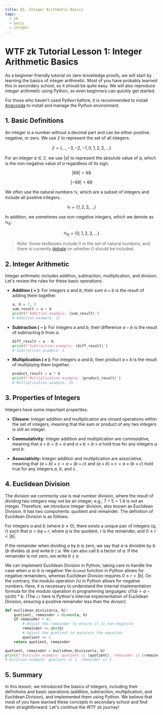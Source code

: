 ```yaml
---
title: 01. Integer Arithmetic Basics
tags:
  - zk
  - basic
  - integer
---
```


# WTF zk Tutorial Lesson 1: Integer Arithmetic Basics

As a beginner-friendly tutorial on zero-knowledge proofs, we will start by learning the basics of integer arithmetic. Most of you have probably learned this in secondary school, so it should be quite easy. We will also reproduce integer arithmetic using Python, so even beginners can quickly get started.

For those who haven't used Python before, it is recommended to install [Anaconda](https://www.anaconda.com/download) to install and manage the Python environment.

## 1. Basic Definitions

An integer is a number without a decimal part and can be either positive, negative, or zero. We use $\mathbb{Z}$ to represent the set of all integers.

$$
\mathbb{Z} = \lbrace \ldots, -3, -2, -1, 0, 1, 2, 3, \ldots \rbrace
$$

For an integer $a \in \mathbb{Z}$, we use $\lvert a \rvert$ to represent the absolute value of $a$, which is the non-negative value of $a$ regardless of its sign.

$$
\lvert 69 \rvert = 69
$$

$$
\lvert -69 \rvert = 69
$$

We often use the natural numbers $\mathbb{N}$, which are a subset of integers and include all positive integers.

$$
\mathbb{N} = \lbrace 1, 2, 3, \ldots \rbrace
$$

In addition, we sometimes use non-negative integers, which we denote as $\mathbb{N_0}$:

$$
\mathbb{N_0} = \lbrace 0, 1, 2, 3, \ldots \rbrace
$$

> Note: Some textbooks include 0 in the set of natural numbers, and there is currently [debate](https://zh.wikipedia.org/wiki/%E8%87%AA%E7%84%B6%E6%95%B0) on whether 0 should be included.

## 2. Integer Arithmetic

Integer arithmetic includes addition, subtraction, multiplication, and division. Let's review the rules for these basic operations:

- **Addition ( $+$ ):** For integers $a$ and $b$, their sum $a + b$ is the result of adding them together.

    ```python
    a, b = 7, 5
    sum_result = a + b
    print(f'Addition example: {sum_result}')
    # Addition example: 12
    ```

- **Subtraction ( $-$ ):** For integers $a$ and $b$, their difference $a - b$ is the result of subtracting $b$ from $a$.

    ```python
    diff_result = a - b
    print(f'Subtraction example: {diff_result}')
    # Subtraction example: 2
    ```

- **Multiplication ( $\times$ ):** For integers $a$ and $b$, their product $a \times b$ is the result of multiplying them together.

    ```python
    product_result = a * b
    print(f'Multiplication example: {product_result}')
    # Multiplication example: 35
    ```


## 3. Properties of Integers

Integers have some important properties:

- **Closure:** Integer addition and multiplication are closed operations within the set of integers, meaning that the sum or product of any two integers is still an integer.

- **Commutativity:** Integer addition and multiplication are commutative, meaning that $a + b = b + a$ and $a \times b = b \times a$ hold true for any integers $a$ and $b$.

- **Associativity:** Integer addition and multiplication are associative, meaning that $(a + b) + c = a + (b + c)$ and $(a \times b) \times c = a \times (b \times c)$ hold true for any integers $a$, $b$, and $c$.

## 4. Euclidean Division

The division we commonly use is real number division, where the result of dividing two integers may not be an integer, e.g., $7 \div 5 = 1.4$ is not an integer. Therefore, we introduce integer division, also known as Euclidean Division. It has two components: quotient and remainder. The definition of Euclidean Division is as follows:

For integers $a$ and $b$ (where $b \neq 0$), there exists a unique pair of integers $(q, r)$ such that $a = bq + r$, where $q$ is the quotient, $r$ is the remainder, and $0 \leq r \lt |b|$.

If the remainder when dividing $a$ by $b$ is zero, we say that $a$ is divisible by $b$ ($b$ divides $a$) and write $b \mid a$. We can also call $b$ a factor of $a$. If the remainder is not zero, we write $b \nmid a$.

We can implement Euclidean Division in Python, taking care to handle the case when $a$ or $b$ is negative: the `divmod` function in Python allows for negative remainders, whereas Euclidean Division requires $0 \leq r \lt |b|$. On the contrary, the modulo operation (`%`) in Python allows for negative numbers. Here, it is necessary to understand the internal implementation formula for the modulo operation in programming languages: $a\%b=a-(a//b) * b$. (The `//` here is Python's internal implementation of Euclidean Division, ensuring a positive remainder less than the divisor).

```python
def euclidean_division(a, b):
    quotient, remainder = divmod(a, b)
    if remainder < 0:
        # Adjust the remainder to ensure it is non-negative
        remainder += abs(b)
        # Adjust the quotient to maintain the equation
        quotient += 1
    return quotient, remainder

quotient, remainder = euclidean_division(a, b)
print(f'Division example: quotient is {quotient}, remainder is {remainder}')
# Division example: quotient is 1, remainder is 2
```

## 5. Summary

In this lesson, we introduced the basics of integers, including their definitions and basic operations (addition, subtraction, multiplication, and Euclidean Division), and implemented them using Python. We believe that most of you have learned these concepts in secondary school and find them straightforward. Let's continue the WTF zk journey!